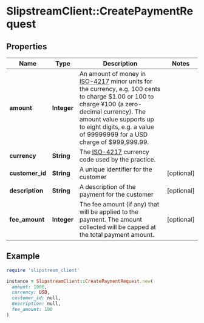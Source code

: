 # SlipstreamClient::CreatePaymentRequest

## Properties

| Name | Type | Description | Notes |
| ---- | ---- | ----------- | ----- |
| **amount** | **Integer** | An amount of money in [ISO-4217](https://en.wikipedia.org/wiki/ISO_4217#Minor_unit_fractions) minor units for the currency, e.g. 100 cents to charge $1.00 or 100 to charge ¥100 (a zero-decimal currency). The amount value supports up to eight digits, e.g. a value of 99999999 for a USD charge of $999,999.99. |  |
| **currency** | **String** | The [ISO-4217](https://en.wikipedia.org/wiki/ISO_4217#List_of_ISO_4217_currency_codes) currency code used by the practice. |  |
| **customer_id** | **String** | A unique identifier for the customer | [optional] |
| **description** | **String** | A description of the payment for the customer | [optional] |
| **fee_amount** | **Integer** | The fee amount (if any) that will be applied to the payment. The amount collected will be capped at the total payment amount. | [optional] |

## Example

```ruby
require 'slipstream_client'

instance = SlipstreamClient::CreatePaymentRequest.new(
  amount: 1000,
  currency: USD,
  customer_id: null,
  description: null,
  fee_amount: 100
)
```

